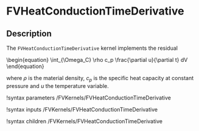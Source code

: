 # FVHeatConductionTimeDerivative

## Description

The `FVHeatConductionTimeDerivative` kernel implements the residual

\begin{equation}
\int_{\Omega_C} \rho c_p \frac{\partial u}{\partial t} dV
\end{equation}

where $\rho$ is the material density, $c_p$ is the specific heat capacity at
constant pressure and $u$ the temperature variable.

!syntax parameters /FVKernels/FVHeatConductionTimeDerivative

!syntax inputs /FVKernels/FVHeatConductionTimeDerivative

!syntax children /FVKernels/FVHeatConductionTimeDerivative
